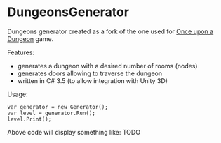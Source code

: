 # DungeonsGenerator
Dungeons generator created as a fork of the one used for [Once upon a Dungeon](https://store.steampowered.com/app/772090/Once_upon_a_Dungeon/) game.

Features:
- generates a dungeon with a desired number of rooms (nodes)
- generates doors allowing to traverse the dungeon 
- written in C# 3.5 (to allow integration with Unity 3D)

Usage:
```
var generator = new Generator();
var level = generator.Run();
level.Print();
```
Above code will display something like:
TODO
